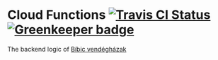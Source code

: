 # Cloud Functions [![Travis CI Status](https://img.shields.io/travis/bibic-vendeghazak/cloud-functions.svg?branch=master)](https://travis-ci.org/bibic-vendeghazak/cloud-functions) [![Greenkeeper badge](https://badges.greenkeeper.io/bibic-vendeghazak/cloud-functions.svg)](https://greenkeeper.io/)
The backend logic of [Bíbic vendégházak](https://bibicvendeghazak.hu)
